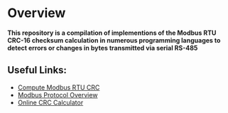# Overview

**This repository is a compilation of implementions of the Modbus RTU CRC-16 checksum calculation in numerous programming languages to detect errors or changes in bytes transmitted via serial RS-485**

## Useful Links:

* [Compute Modbus RTU CRC](https://ctlsys.com/support/how_to_compute_the_modbus_rtu_message_crc/)
* [Modbus Protocol Overview](https://www.modbustools.com/modbus.html)
* [Online CRC Calculator](https://www.sunshine2k.de/coding/javascript/crc/crc_js.html)
